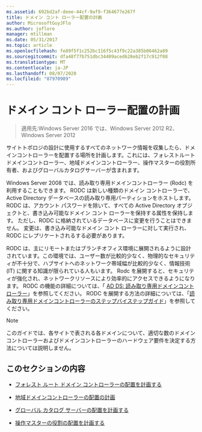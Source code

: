 ```yaml
---
ms.assetid: 692bd2af-deee-44cf-9af9-f364677e267f
title: ドメイン コント ローラー配置の計画
author: MicrosoftGuyJFlo
ms.author: joflore
manager: mtillman
ms.date: 05/31/2017
ms.topic: article
ms.openlocfilehash: fe89f5f1c252bc116f5c43f9c22a385b06462a89
ms.sourcegitcommit: dfa48f77b751dbc34409aced628eb2f17c912f08
ms.translationtype: MT
ms.contentlocale: ja-JP
ms.lasthandoff: 08/07/2020
ms.locfileid: "87970989"
---
```

# <a name="planning-domain-controller-placement"></a>ドメイン コント ローラー配置の計画

> 適用先:Windows Server 2016 では、Windows Server 2012 R2、Windows Server 2012

サイトトポロジの設計に使用するすべてのネットワーク情報を収集したら、ドメインコントローラーを配置する場所を計画します。これには、フォレストルートドメインコントローラー、地域ドメインコントローラー、操作マスターの役割所有者、およびグローバルカタログサーバーが含まれます。

Windows Server 2008 では、読み取り専用ドメインコントローラー (Rodc) を利用することもできます。 RODC は新しい種類のドメイン コントローラーで、Active Directory データベースの読み取り専用パーティションをホストします。 RODC は、アカウント パスワードを除いて、すべての Active Directory オブジェクトと、書き込み可能なドメイン コント ローラーを保持する属性を保持します。 ただし、RODC に格納されているデータベースに変更を行うことはできません。 変更は、書き込み可能なドメイン コント ローラーに対して実行され、RODC にレプリケートされるする必要があります。

RODC は、主にリモートまたはブランチオフィス環境に展開されるように設計されています。この環境では、ユーザー数が比較的少なく、物理的なセキュリティが不十分で、ハブサイトへのネットワーク帯域幅が比較的少なく、情報技術 (IT) に関する知識が限られている人もいます。 Rodc を展開すると、セキュリティが強化され、ネットワークリソースにより効率的にアクセスできるようになります。 RODC の機能の詳細については、「 [AD DS: 読み取り専用ドメインコントローラー](/previous-versions/windows/it-pro/windows-server-2008-r2-and-2008/cc732801(v=ws.10))」を参照してください。 RODC を展開する方法の詳細については、「[読み取り専用ドメインコントローラーのステップバイステップガイド](/previous-versions/windows/it-pro/windows-server-2008-r2-and-2008/cc772234(v=ws.10))」を参照してください。

> [!NOTE]
> このガイドでは、各サイトで表される各ドメインについて、適切な数のドメインコントローラーおよびドメインコントローラーのハードウェア要件を決定する方法については説明しません。

## <a name="in-this-section"></a>このセクションの内容

- [フォレスト ルート ドメイン コントローラーの配置を計画する](../../ad-ds/plan/Planning-Forest-Root-Domain-Controller-Placement.md)

- [地域ドメインコントローラーの配置の計画](../../ad-ds/plan/Planning-Regional-Domain-Controller-Placement.md)

- [グローバル カタログ サーバーの配置を計画する](../../ad-ds/plan/Planning-Global-Catalog-Server-Placement.md)

- [操作マスターの役割の配置を計画する](../../ad-ds/plan/Planning-Operations-Master-Role-Placement.md)
